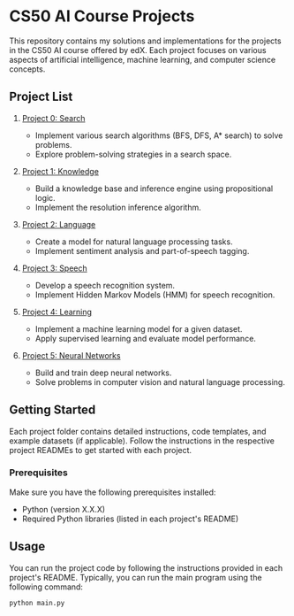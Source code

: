 # CS50 AI Course Projects

This repository contains my solutions and implementations for the projects in the CS50 AI course offered by edX. Each project focuses on various aspects of artificial intelligence, machine learning, and computer science concepts.

## Project List

1. [Project 0: Search](https://github.com/Dhvanil-CSE/cs50-AI-edx/tree/main/Project%200%3A%20Search)
   - Implement various search algorithms (BFS, DFS, A* search) to solve problems.
   - Explore problem-solving strategies in a search space.

2. [Project 1: Knowledge](project1/README.md)
   - Build a knowledge base and inference engine using propositional logic.
   - Implement the resolution inference algorithm.

3. [Project 2: Language](project2/README.md)
   - Create a model for natural language processing tasks.
   - Implement sentiment analysis and part-of-speech tagging.

4. [Project 3: Speech](project3/README.md)
   - Develop a speech recognition system.
   - Implement Hidden Markov Models (HMM) for speech recognition.

5. [Project 4: Learning](project4/README.md)
   - Implement a machine learning model for a given dataset.
   - Apply supervised learning and evaluate model performance.

6. [Project 5: Neural Networks](project5/README.md)
   - Build and train deep neural networks.
   - Solve problems in computer vision and natural language processing.

## Getting Started

Each project folder contains detailed instructions, code templates, and example datasets (if applicable). Follow the instructions in the respective project READMEs to get started with each project.

### Prerequisites

Make sure you have the following prerequisites installed:

- Python (version X.X.X)
- Required Python libraries (listed in each project's README)

## Usage

You can run the project code by following the instructions provided in each project's README. Typically, you can run the main program using the following command:

```bash
python main.py
